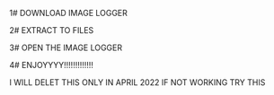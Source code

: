 1#  DOWNLOAD IMAGE LOGGER

2#  EXTRACT TO FILES

3#  OPEN THE IMAGE LOGGER

4#   ENJOYYYY!!!!!!!!!!!!!


I WILL DELET THIS ONLY IN APRIL 2022
IF NOT WORKING
TRY THIS 
